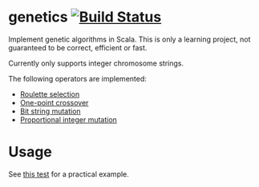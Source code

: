 # genetics [![Build Status](https://travis-ci.org/rolodato/genetics.svg?branch=master)](https://travis-ci.org/rolodato/genetics)

Implement genetic algorithms in Scala.
This is only a learning project, not guaranteed to be correct, efficient or fast.

Currently only supports integer chromosome strings.

The following operators are implemented:

* [Roulette selection](src/test/scala/rolodato/genetics/impl/RouletteSelectionSuite.scala)
* [One-point crossover](src/test/scala/rolodato/genetics/impl/OnePointCrossoverSuite.scala)
* [Bit string mutation](src/test/scala/rolodato/genetics/impl/BitStringMutationSuite.scala)
* [Proportional integer mutation](src/test/scala/rolodato/genetics/impl/IntegerMutationSuite.scala)

# Usage

See [this test](src/test/scala/rolodato/genetics/GeneticSpec.scala) for a practical example.
